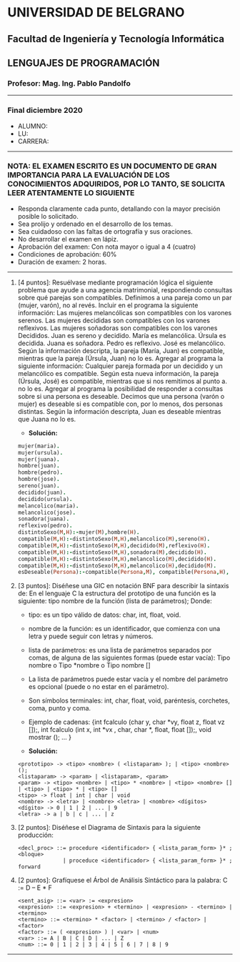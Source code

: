 # UNIVERSIDAD DE BELGRANO

## Facultad de Ingeniería y Tecnología Informática

## LENGUAJES DE PROGRAMACIÓN

### Profesor: Mag. Ing. Pablo Pandolfo

---

### Final diciembre 2020

* ALUMNO:  
* LU:
* CARRERA:

---

### NOTA: EL EXAMEN ESCRITO ES UN DOCUMENTO DE GRAN IMPORTANCIA PARA LA EVALUACIÓN DE LOS CONOCIMIENTOS ADQUIRIDOS, POR LO TANTO, SE SOLICITA LEER ATENTAMENTE LO SIGUIENTE

* Responda claramente cada punto, detallando con la mayor precisión posible lo solicitado.
* Sea prolijo y ordenado en el desarrollo de los temas.
* Sea cuidadoso con las faltas de ortografía y sus oraciones.
* No desarrollar el examen en lápiz.
* Aprobación del examen: Con nota mayor o igual a 4 (cuatro)
* Condiciones de aprobación: 60%
* Duración de examen: 2 horas.

---

1. [4 puntos]: Resuélvase mediante programación lógica el siguiente problema que ayude a una agencia matrimonial, respondiendo consultas sobre qué parejas son compatibles. Definimos a una pareja como un par (mujer, varón), no al revés. Incluir en el programa la siguiente información: Las mujeres melancólicas son compatibles con los varones serenos. Las mujeres decididas son compatibles con los varones reflexivos. Las mujeres soñadoras son compatibles con los varones Decididos. Juan es sereno y decidido. María es melancólica. Úrsula es decidida. Juana es soñadora. Pedro es reflexivo. José es melancólico. Según la información descripta, la pareja (María, Juan) es compatible, mientras que la pareja (Úrsula, Juan) no lo es. Agregar al programa la siguiente información: Cualquier pareja formada por un decidido y un melancólico es compatible. Según esta nueva información, la pareja (Úrsula, José) es compatible, mientras que si nos remitimos al punto a. no lo es. Agregar al programa la posibilidad de responder a consultas sobre si una persona es deseable. Decimos que una persona (varón o mujer) es deseable si es compatible con, por lo menos, dos personas distintas. Según la información descripta, Juan es deseable mientras que Juana no lo es.

    * **Solución:**

    ```prolog
    mujer(maria). 
    mujer(ursula). 
    mujer(juana). 
    hombre(juan). 
    hombre(pedro). 
    hombre(jose). 
    sereno(juan). 
    decidido(juan). 
    decidido(ursula). 
    melancolico(maria). 
    melancolico(jose). 
    sonadora(juana). 
    reflexivo(pedro). 
    distintoSexo(M,H):-mujer(M),hombre(H). 
    compatible(M,H):-distintoSexo(M,H),melancolico(M),sereno(H). 
    compatible(M,H):-distintoSexo(M,H),decidido(M),reflexivo(H). 
    compatible(M,H):-distintoSexo(M,H),sonadora(M),decidido(H). 
    compatible(M,H):-distintoSexo(M,H),melancolico(M),decidido(H). 
    compatible(M,H):-distintoSexo(M,H),melancolico(H),decidido(M). 
    esDeseable(Persona):-compatible(Persona,M), compatible(Persona,H), M = H.
    ```

1. [3 puntos]: Diséñese una GIC en notación BNF para describir la sintaxis de: En el lenguaje C la estructura del prototipo de una función es la siguiente: tipo nombre de la función (lista de parámetros); Donde:
    * tipo: es un tipo válido de datos: char, int, float, void.
    * nombre de la función: es un identificador, que comienza con una letra y puede seguir con letras y números.
    * lista de parámetros: es una lista de parámetros separados por comas, de alguna de las siguientes formas (puede estar vacía): Tipo nombre o Tipo *nombre o Tipo nombre []
    * La lista de parámetros puede estar vacía y el nombre del parámetro es opcional (puede o no estar en el parámetro).
    * Son símbolos terminales: int, char, float, void, paréntesis, corchetes, coma, punto y coma.
    * Ejemplo de cadenas: {int fcalculo (char y, char \*vy, float z, float vz []);, int fcalculo (int x, int \*vx , char, char \*, float, float []);, void mostrar (); ... }

    * **Solución:**

    ```grammar
    <prototipo> -> <tipo> <nombre> ( <listaparam> ); | <tipo> <nombre> ();
    <listaparam> -> <param> | <listaparam>, <param>
    <param> -> <tipo> <nombre> | <tipo> * <nombre> | <tipo> <nombre> [] | <tipo> | <tipo> * | <tipo> []
    <tipo> -> float | int | char | void
    <nombre> -> <letra> | <nombre> <letra> | <nombre> <dígitos>
    <dígito> -> 0 | 1 | 2 | ... | 9
    <letra> -> a | b | c | ... | z
    ```

1. [2 puntos]: Diséñese el Diagrama de Sintaxis para la siguiente producción:

    ```grammar
    <decl_proc> ::= procedure <identificador> { <lista_param_form> }* ; <bloque>
                  | proceduce <identificador> { <lista_param_form> }* ; forward
    ```

1. [2 puntos]: Grafíquese el Árbol de Análisis Sintáctico para la palabra: C := D – E * F

    ```grammar
    <sent_asig> ::= <var> := <expresion> 
    <expresion> ::= <expresion> + <termino> | <expresion> - <termino> | <termino> 
    <termino> ::= <termino> * <factor> | <termino> / <factor> | <factor> 
    <factor> ::= ( <expresion> ) | <var> | <num> 
    <var> ::= A | B | C | D | ... | Z 
    <num> ::= 0 | 1 | 2 | 3 | 4 | 5 | 6 | 7 | 8 | 9 
    ```

---
